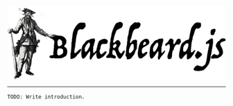 <center>
    <img src="../images/logo@1x.png" srcset="../images/logo@2x.png 2x">
</center>

---

    TODO: Write introduction.

